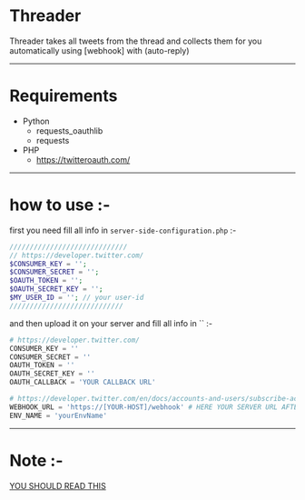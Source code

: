 # Threader
Threader takes all tweets from the thread and collects them for you automatically using [webhook] with (auto-reply)

--------------
# Requirements
- Python
  * requests_oauthlib
  * requests
- PHP
  * https://twitteroauth.com/
  
 -------------
 # how to use :-
 first you need fill all info in `server-side-configuration.php` :-
 ```php
 /////////////////////////////
// https://developer.twitter.com/
$CONSUMER_KEY = '';
$CONSUMER_SECRET = '';
$OAUTH_TOKEN = '';
$OAUTH_SECRET_KEY = '';
$MY_USER_ID = ''; // your user-id
////////////////////////////
 ```
 and then upload it on your server and fill all info in `` :-
 
 ```python
 # https://developer.twitter.com/
CONSUMER_KEY = ''
CONSUMER_SECRET = ''
OAUTH_TOKEN = ''
OAUTH_SECRET_KEY = ''
OAUTH_CALLBACK = 'YOUR CALLBACK URL'

# https://developer.twitter.com/en/docs/accounts-and-users/subscribe-account-activity/overview
WEBHOOK_URL = 'https://[YOUR-HOST]/webhook' # HERE YOUR SERVER URL AFTER UPLOAD server-side-configuration.php
ENV_NAME = 'yourEnvName'
 ```
 -----------------------
 # Note :-
 [YOU SHOULD READ THIS](https://developer.twitter.com/en/docs/accounts-and-users/subscribe-account-activity/overview)
